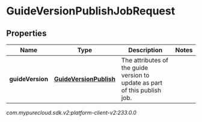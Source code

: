 # GuideVersionPublishJobRequest


## Properties

| Name | Type | Description | Notes |
| ------------ | ------------- | ------------- | ------------- |
| **guideVersion** | [**GuideVersionPublish**](GuideVersionPublish) | The attributes of the guide version to update as part of this publish job. |  |




_com.mypurecloud.sdk.v2:platform-client-v2:233.0.0_
